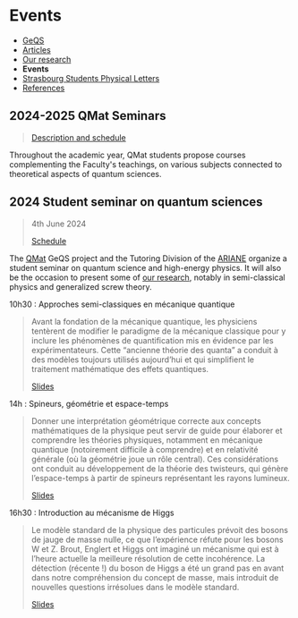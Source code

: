 # Events

- [GeQS](index.md)
- [Articles](articles.md)
- [Our research](research.md)
- **Events**
- [Strasbourg Students Physical Letters](journal.md)
- [References](references.md)

## 2024-2025 QMat Seminars
  > [Description and schedule](events/qmat_seminars.md)

Throughout the academic year, QMat students propose courses complementing the Faculty's teachings, on various subjects connected to theoretical aspects of quantum sciences.

## 2024 Student seminar on quantum sciences
  > 4th June 2024
  > 
  > [Schedule](events/seminar2024.pdf)

The [QMat](https://qmat.unistra.fr/) GeQS project and the Tutoring Division of the [ARIANE](https://www.asso-ariane.fr/) organize a student seminar on quantum science and high-energy physics. It will also be the occasion to present some of [our research](research.md), notably in semi-classical physics and generalized screw theory.

10h30 : Approches semi-classiques en mécanique quantique

  > Avant la fondation de la mécanique quantique, les physiciens tentèrent de modifier le paradigme de la mécanique classique pour y inclure les phénomènes de quantification mis en évidence par les expérimentateurs. Cette “ancienne théorie des quanta” a conduit à des modèles toujours utilisés aujourd’hui et qui simplifient le traitement mathématique des effets quantiques.
  > 
  > [Slides](events/Approches_semi-classiques.pdf)

14h : Spineurs, géométrie et espace-temps

  > Donner une interprétation géométrique correcte aux concepts mathématiques de la physique peut servir de guide pour élaborer et comprendre les théories physiques, notamment en mécanique quantique (notoirement difficile à comprendre) et en relativité générale (où la géométrie joue un rôle central). Ces considérations ont conduit au développement de la théorie des twisteurs, qui génère l’espace-temps à partir de spineurs représentant les rayons lumineux.
  >
  > [Slides](events/Spineurs_géométrie_espace-temps.pdf)

16h30 : Introduction au mécanisme de Higgs

  > Le modèle standard de la physique des particules prévoit des bosons de jauge de masse nulle, ce que l’expérience réfute pour les bosons W et Z. Brout, Englert et Higgs ont imaginé un mécanisme qui est à l’heure actuelle la meilleure résolution de cette incohérence. La détection (récente !) du boson de Higgs a été un grand pas en avant dans notre compréhension du concept de masse, mais introduit de nouvelles questions irrésolues dans le modèle standard.
  >
  > [Slides](events/Mécanisme_higgs.pdf)
